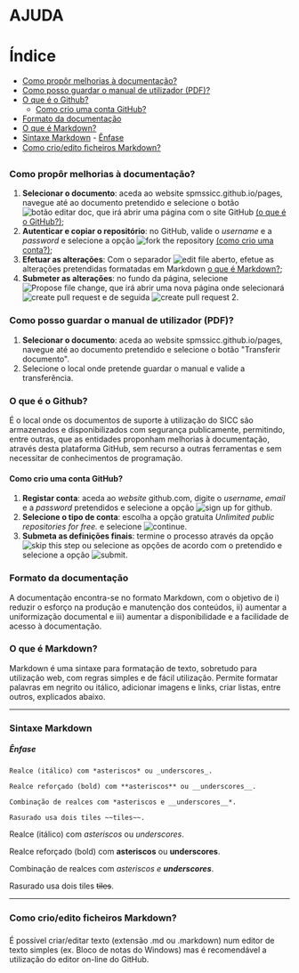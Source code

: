 # AJUDA

# Índice

- [Como propôr melhorias à documentação?](#como-propr-melhorias-documentao)
- [Como posso guardar o manual de utilizador (PDF)?](#como-posso-guardar-o-manual-de-utilizador-pdf)
- [O que é o Github?](#o-que-o-github)
	- [Como crio uma conta GitHub?](#como-crio-uma-conta-github)
- [Formato da documentação](#formato-da-documentao)
- [O que é Markdown?](#o-que-markdown)
- [Sintaxe Markdown](#sintaxe-markdown)
		- [Ênfase](#nfase)
- [Como crio/edito ficheiros Markdown?](#como-crioedito-ficheiros-markdown)

### Como propôr melhorias à documentação? <a name="como-propr-melhorias-documentao"></a>
1.  **Selecionar o documento**: aceda ao website spmssicc.github.io/pages, navegue até ao documento pretendido e selecione o botão ![botão editar doc](https://spmssicc.github.io/pages/markdown/assets/help/help-85f5ce98.png), que irá abrir uma página com o site GitHub [(o que é o GitHub?)](#github);
2.  **Autenticar e copiar o repositório**: no GitHub, valide o  _username_ e a _password_ e selecione a opção ![fork the repository](https://spmssicc.github.io/pages/markdown/assets/help/help-44d17d18.png) [(como crio uma conta?)](#criar_conta);
3.  **Efetuar as alterações**: Com o separador ![edit file](https://spmssicc.github.io/pages/markdown/assets/help/help-54c0c097.png) aberto, efetue as alterações pretendidas formatadas em Markdown [o que é Markdown?](#markdown);
4.  **Submeter as alterações**: no fundo da página, selecione ![Propose file change](https://spmssicc.github.io/pages/markdown/assets/help/help-120bc218.png), que irá abrir uma nova página onde selecionará ![create pull request](https://spmssicc.github.io/pages/markdown/assets/help/help-1ff0f086.png) e de seguida ![create pull request 2](https://spmssicc.github.io/pages/markdown/assets/help/help-5a9d7515.png).

### Como posso guardar o manual de utilizador (PDF)? <a name="como-posso-guardar-o-manual-de-utilizador-pdf"></a>

1.  **Selecionar o documento**: aceda ao website spmssicc.github.io/pages, navegue até ao documento pretendido e selecione o botão "Transferir documento".
2.  Selecione o local onde pretende guardar o manual e valide a transferência.

### O que é o Github?<a name="o-que-o-github"></a>
É o local onde os documentos de suporte à utilização do SICC são armazenados e disponibilizados com segurança publicamente, permitindo, entre outras, que as entidades proponham melhorias à documentação, através desta plataforma GitHub, sem recurso a outras ferramentas e sem necessitar de conhecimentos de programação.

#### Como crio uma conta GitHub?<a name="como-crio-uma-conta-github"></a>

1.  **Registar conta**: aceda ao _website_ github.com, digite o _username_, _email_ e a _password_ pretendidos e selecione a opção ![sign up for github](https://spmssicc.github.io/pages/markdown/assets/help/help-564be3da.png).
2.  **Selecione o tipo de conta**: escolha a opção gratuita _Unlimited public repositories for free._ e selecione ![continue](https://spmssicc.github.io/pages/markdown/assets/help/help-2863d743.png).
3.  **Submeta as definições finais**: termine o processo através da opção ![skip this step](https://spmssicc.github.io/pages/markdown/assets/help/help-2aa27076.png) ou selecione as opções de acordo com o pretendido e selecione a opção ![submit](https://spmssicc.github.io/pages/markdown/assets/help/help-b88712bc.png).


### Formato da documentação <a name="formato-da-documentao"></a>

A documentação encontra-se no formato Markdown, com o objetivo de i) reduzir o esforço na produção e manutenção dos conteúdos, ii) aumentar a uniformização documental e iii) aumentar a disponibilidade e a facilidade de acesso à documentação.

### O que é Markdown? <a name="o-que-markdown"></a>

Markdown é uma sintaxe para formatação de texto, sobretudo para utilização web, com regras simples e de fácil utilização. Permite formatar palavras em negrito ou itálico, adicionar imagens e links, criar listas, entre outros, explicados abaixo.

<hr />

### Sintaxe Markdown <a name="sintaxe-markdown"></a>

##### Ênfase

```no-highlight
Realce (itálico) com *asteriscos* ou _underscores_.

Realce reforçado (bold) com **asteriscos** ou __underscores__.

Combinação de realces com *asteriscos e __underscores__*.

Rasurado usa dois tiles ~~tiles~~.
```

Realce (itálico) com *asteriscos* ou _underscores_.

Realce reforçado (bold) com **asteriscos** ou __underscores__.

Combinação de realces com *asteriscos e __underscores__*.

Rasurado usa dois tiles ~~tiles~~.


<hr />

### Como crio/edito ficheiros Markdown? <a name="como-crioedito-ficheiros-markdown"></a>

É possível criar/editar texto (extensão .md ou .markdown) num editor de texto simples (ex. Bloco de notas do Windows) mas é recomendável a utilização do editor on-line do GitHub.
